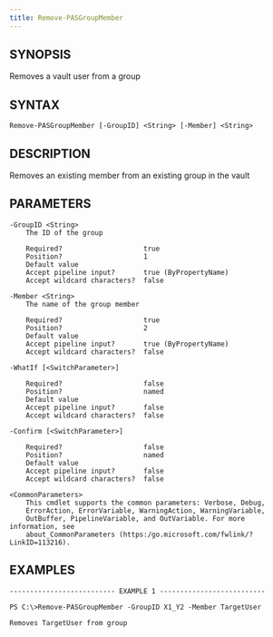 ```yaml
---
title: Remove-PASGroupMember
---
```


## SYNOPSIS

Removes a vault user from a group

## SYNTAX

    Remove-PASGroupMember [-GroupID] <String> [-Member] <String>

## DESCRIPTION

Removes an existing member from an existing group in the vault

## PARAMETERS

    -GroupID <String>
        The ID of the group

        Required?                    true
        Position?                    1
        Default value
        Accept pipeline input?       true (ByPropertyName)
        Accept wildcard characters?  false

    -Member <String>
        The name of the group member

        Required?                    true
        Position?                    2
        Default value
        Accept pipeline input?       true (ByPropertyName)
        Accept wildcard characters?  false

    -WhatIf [<SwitchParameter>]

        Required?                    false
        Position?                    named
        Default value
        Accept pipeline input?       false
        Accept wildcard characters?  false

    -Confirm [<SwitchParameter>]

        Required?                    false
        Position?                    named
        Default value
        Accept pipeline input?       false
        Accept wildcard characters?  false

    <CommonParameters>
        This cmdlet supports the common parameters: Verbose, Debug,
        ErrorAction, ErrorVariable, WarningAction, WarningVariable,
        OutBuffer, PipelineVariable, and OutVariable. For more information, see
        about_CommonParameters (https:/go.microsoft.com/fwlink/?LinkID=113216).

## EXAMPLES

    -------------------------- EXAMPLE 1 --------------------------

    PS C:\>Remove-PASGroupMember -GroupID X1_Y2 -Member TargetUser

    Removes TargetUser from group
